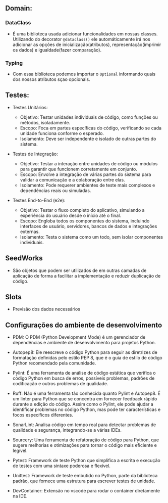 ## Domain:
### DataClass 
- É uma biblioteca usada adicionar funcionalidades em nossas classes. Utilizando do decorator `@dataclass()` ele automáticamente irá nos adicionar as opções de inicialização(atributos), representação(imprimir os dados) e igualdade(fazer comparação).

### Typing
- Com essa biblioteca podemos importar o `Optional` informando quais dos nossos atributos sçao opcionais.

## Testes:
- Testes Unitários:
    - Objetivo: Testar unidades individuais de código, como funções ou métodos, isoladamente.
    - Escopo: Foca em partes específicas do código, verificando se cada unidade funciona conforme o esperado.
    - Isolamento: Deve ser independente e isolado de outras partes do sistema.

- Testes de Integração:
    - Objetivo: Testar a interação entre unidades de código ou módulos para garantir que funcionem corretamente em conjunto.
    - Escopo: Envolve a integração de várias partes do sistema para validar a comunicação e a colaboração entre elas.
    - Isolamento: Pode requerer ambientes de teste mais complexos e dependências reais ou simuladas.

- Testes End-to-End (e2e):
    - Objetivo: Testar o fluxo completo do aplicativo, simulando a experiência do usuário desde o início até o final.
    - Escopo: Engloba todos os componentes do sistema, incluindo interfaces de usuário, servidores, bancos de dados e integrações externas.
    - Isolamento: Testa o sistema como um todo, sem isolar componentes individuais.

## SeedWorks
- São objetos que podem ser utilizados de em outras camadas de aplicação de forma a facilitar a implementação e reduzir duplicação de código.

## Slots
- Previsão dos dados necessários


## Configurações do ambiente de desenvolvimento
- PDM: O PDM (Python Development Mode) é um gerenciador de dependências e ambiente de desenvolvimento para projetos Python.

- Autopep8: Ele reescreve o código Python para seguir as diretrizes de formatação definidas pelo estilo PEP 8, que é o guia de estilo de código Python recomendado pela comunidade.

- Pylint: É uma ferramenta de análise de código estática que verifica o código Python em busca de erros, possíveis problemas, padrões de codificação e outros problemas de qualidade. 

- Ruff:   Não é uma ferramenta tão conhecida quanto Pylint e Autopep8. É um linter para Python que se concentra em fornecer feedback rápido durante a edição do código. Assim como o Pylint, ele pode ajudar a identificar problemas no código Python, mas pode ter características e focos específicos diferentes.

- SonarLint: Analisa código em tempo real para detectar problemas de qualidade e segurança, integrando-se a várias IDEs.

- Sourcery: Uma ferramenta de refatoração de código para Python, que sugere melhorias e otimizações para tornar o código mais eficiente e legível.

- Pytest: Framework de teste Python que simplifica a escrita e execução de testes com uma sintaxe poderosa e flexível.

- Unittest: Framework de teste embutido no Python, parte da biblioteca padrão, que fornece uma estrutura para escrever testes de unidade.

- DevContainer: Extensão no vscode para rodar o container diretamente na IDE.